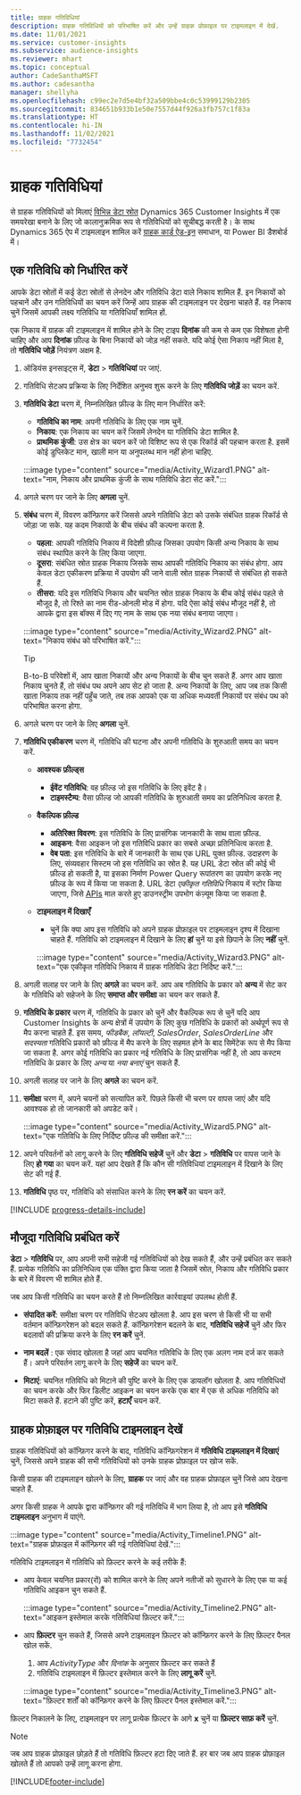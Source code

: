 ```yaml
---
title: ग्राहक गतिविधियां
description: ग्राहक गतिविधियों को परिभाषित करें और उन्हें ग्राहक प्रोफ़ाइल पर टाइमलाइन में देखें.
ms.date: 11/01/2021
ms.service: customer-insights
ms.subservice: audience-insights
ms.reviewer: mhart
ms.topic: conceptual
author: CadeSanthaMSFT
ms.author: cadesantha
manager: shellyha
ms.openlocfilehash: c99ec2e7d5e4bf32a509bbe4c0c53999129b2305
ms.sourcegitcommit: 834651b933b1e50e7557d44f926a3fb757c1f83a
ms.translationtype: HT
ms.contentlocale: hi-IN
ms.lasthandoff: 11/02/2021
ms.locfileid: "7732454"
---
```

# <a name="customer-activities"></a>ग्राहक गतिविधियां

से ग्राहक गतिविधियों को मिलाएं [विभिन्न डेटा स्रोत](data-sources.md) Dynamics 365 Customer Insights में एक समयरेखा बनाने के लिए जो कालानुक्रमिक रूप से गतिविधियों को सूचीबद्ध करती है। के साथ Dynamics 365 ऐप में टाइमलाइन शामिल करें [ग्राहक कार्ड ऐड-इन](customer-card-add-in.md) समाधान, या Power BI डैशबोर्ड में।

## <a name="define-an-activity"></a>एक गतिविधि को निर्धारित करें

आपके डेटा स्रोतों में कई डेटा स्रोतों से लेनदेन और गतिविधि डेटा वाले निकाय शामिल हैं. इन निकायों को पहचानें और उन गतिविधियों का चयन करें जिन्हें आप ग्राहक की टाइमलाइन पर देखना चाहते हैं. वह निकाय चुनें जिसमें आपकी लक्ष्य गतिविधि या गतिविधियाँ शामिल हों.

एक निकाय में ग्राहक की टाइमलाइन में शामिल होने के लिए टाइप **दिनांक** की कम से कम एक विशेषता होनी चाहिए और आप **दिनांक** फ़ील्ड के बिना निकायों को जोड़ नहीं सकते. यदि कोई ऐसा निकाय नहीं मिला है, तो **गतिविधि जोड़ें** नियंत्रण अक्षम है.

1. ऑडियंस इनसाइट्स में, **डेटा** > **गतिविधियां** पर जाएं.

1. गतिविधि सेटअप प्रक्रिया के लिए निर्देशित अनुभव शुरू करने के लिए **गतिविधि जोड़ें** का चयन करें.

1. **गतिविधि डेटा** चरण में, निम्नलिखित फ़ील्ड के लिए मान निर्धारित करें:

   - **गतिविधि का नाम**: अपनी गतिविधि के लिए एक नाम चुनें.
   - **निकाय**: एक निकाय का चयन करें जिसमें लेनदेन या गतिविधि डेटा शामिल है.
   - **प्राथमिक कुंजी**: उस क्षेत्र का चयन करें जो विशिष्ट रूप से एक रिकॉर्ड की पहचान करता है. इसमें कोई डुप्लिकेट मान, खाली मान या अनुपलब्ध मान नहीं होना चाहिए.

   :::image type="content" source="media/Activity_Wizard1.PNG" alt-text="नाम, निकाय और प्राथमिक कुंजी के साथ गतिविधि डेटा सेट करें.":::

1. अगले चरण पर जाने के लिए **अगला** चुनें.

1. **संबंध** चरण में, विवरण कॉन्फ़िगर करें जिससे अपने गतिविधि डेटा को उसके संबंधित ग्राहक रिकॉर्ड से जोड़ा जा सके. यह कदम निकायों के बीच संबंध की कल्पना करता है.  

   - **पहला**: आपकी गतिविधि निकाय में विदेशी फ़ील्ड जिसका उपयोग किसी अन्य निकाय के साथ संबंध स्थापित करने के लिए किया जाएगा.
   - **दूसरा**: संबंधित स्रोत ग्राहक निकाय जिसके साथ आपकी गतिविधि निकाय का संबंध होगा. आप केवल डेटा एकीकरण प्रक्रिया में उपयोग की जाने वाली स्रोत ग्राहक निकायों से संबंधित हो सकते हैं.
   - **तीसरा**: यदि इस गतिविधि निकाय और चयनित स्रोत ग्राहक निकाय के बीच कोई संबंध पहले से मौजूद है, तो रिश्ते का नाम रीड-ओनली मोड में होगा. यदि ऐसा कोई संबंध मौजूद नहीं है, तो आपके द्वारा इस बॉक्स में दिए गए नाम के साथ एक नया संबंध बनाया जाएगा।

   :::image type="content" source="media/Activity_Wizard2.PNG" alt-text="निकाय संबंध को परिभाषित करें.":::

   > [!TIP]
   > B-to-B परिवेशों में, आप खाता निकायों और अन्य निकायों के बीच चुन सकते हैं. अगर आप खाता निकाय चुनते हैं, तो संबंध पथ अपने आप सेट हो जाता है. अन्य निकायों के लिए, आप जब तक किसी खाता निकाय तक नहीं पहुँच जाते, तब तक आपको एक या अधिक मध्यवर्ती निकायों पर संबंध पथ को परिभाषित करना होगा.

1. अगले चरण पर जाने के लिए **अगला** चुनें. 

1. **गतिविधि एकीकरण** चरण में, गतिविधि की घटना और अपनी गतिविधि के शुरुआती समय का चयन करें. 
   - **आवश्यक फ़ील्ड्स**
      - **ईवेंट गतिविधि**: वह फ़ील्ड जो इस गतिविधि के लिए इवेंट है।
      - **टाइमस्टैम्प**: वैसा फ़ील्ड जो आपकी गतिविधि के शुरुआती समय का प्रतिनिधित्व करता है.

   - **वैकल्पिक फ़ील्ड**
      - **अतिरिक्त विवरण**: इस गतिविधि के लिए प्रासंगिक जानकारी के साथ वाला फ़ील्ड.
      - **आइकन**: वैसा आइकन जो इस गतिविधि प्रकार का सबसे अच्छा प्रतिनिधित्व करता है.
      - **वेब पता**: इस गतिविधि के बारे में जानकारी के साथ एक URL युक्त फ़ील्ड. उदाहरण के लिए, संव्यवहार सिस्टम जो इस गतिविधि का स्रोत है. यह URL डेटा स्रोत की कोई भी फ़ील्ड हो सकती है, या इसका निर्माण Power Query रूपांतरण का उपयोग करके नए फ़ील्ड के रूप में किया जा सकता है. URL डेटा *एकीकृत गतिविधि* निकाय में स्टोर किया जाएगा, जिसे [APIs](apis.md) माल करते हुए डाउनस्ट्रीम उपभोग कंज़्यूम किया जा सकता है.

   - **टाइमलाइन में दिखाएँ**
      - चुनें कि क्या आप इस गतिविधि को अपने ग्राहक प्रोफ़ाइल पर टाइमलाइन दृश्य में दिखाना चाहते हैं. गतिविधि को टाइमलाइन में दिखाने के लिए **हां** चुनें या इसे छिपाने के लिए **नहीं** चुनें.

      :::image type="content" source="media/Activity_Wizard3.PNG" alt-text="एक एकीकृत गतिविधि निकाय में ग्राहक गतिविधि डेटा निर्दिष्ट करें.":::

1. अगली सलाह पर जाने के लिए **अगले** का चयन करें. आप अब गतिविधि के प्रकार को **अन्य** में सेट कर के गतिविधि को सहेजने के लिए **समाप्त और समीक्षा** का चयन कर सकते हैं. 

1. **गतिविधि के प्रकार** चरण में, गतिविधि के प्रकार को चुनें और वैकल्पिक रूप से चुनें यदि आप Customer Insights के अन्य क्षेत्रों में उपयोग के लिए कुछ गतिविधि के प्रकारों को अर्थपूर्ण रूप से मैप करना चाहते हैं. इस समय, *फीडबैक*, *लॉयल्टी*, *SalesOrder*, *SalesOrderLine* और *सदस्यता* गतिविधि प्रकारों को फ़ील्ड में मैप करने के लिए सहमत होने के बाद सिमेंटेक रूप से मैप किया जा सकता है. अगर कोई गतिविधि का प्रकार नई गतिविधि के लिए प्रासंगिक नहीं है, तो आप कस्टम गतिविधि के प्रकार के लिए *अन्य* या *नया बनाएं* चुन सकते हैं.

1. अगली सलाह पर जाने के लिए **अगले** का चयन करें. 

1. **समीक्षा** चरण में, अपने चयनों को सत्यापित करें. पिछले किसी भी चरण पर वापस जाएं और यदि आवश्यक हो तो जानकारी को अपडेट करें।

   :::image type="content" source="media/Activity_Wizard5.PNG" alt-text="एक गतिविधि के लिए निर्दिष्ट फ़ील्ड की समीक्षा करें.":::
   
1. अपने परिवर्तनों को लागू करने के लिए **गतिविधि सहेजें** चुनें और **डेटा** > **गतिविधि** पर वापस जाने के लिए **हो गया** का चयन करें. यहां आप देखते हैं कि कौन सी गतिविधियां टाइमलाइन में दिखाने के लिए सेट की गई हैं. 

1. **गतिविधि** पृष्ठ पर, गतिविधि को संसाधित करने के लिए **रन करें** का चयन करें. 

[!INCLUDE [progress-details-include](../includes/progress-details-pane.md)]

## <a name="manage-existing-activities"></a>मौजूदा गतिविधि प्रबंधित करें

**डेटा** > **गतिविधि** पर, आप अपनी सभी सहेजी गई गतिविधियों को देख सकते हैं, और उन्हें प्रबंधित कर सकते हैं. प्रत्येक गतिविधि का प्रतिनिधित्व एक पंक्ति द्वारा किया जाता है जिसमें स्रोत, निकाय और गतिविधि प्रकार के बारे में विवरण भी शामिल होते हैं.

जब आप किसी गतिविधि का चयन करते हैं तो निम्नलिखित कार्रवाइयां उपलब्ध होती हैं. 

- **संपादित करें**: समीक्षा चरण पर गतिविधि सेटअप खोलता है. आप इस चरण से किसी भी या सभी वर्तमान कॉन्फ़िगरेशन को बदल सकते हैं. कॉन्फ़िगरेशन बदलने के बाद, **गतिविधि सहेजें** चुनें और फिर बदलावों की प्रक्रिया करने के लिए **रन करें** चुनें.

- **नाम बदलें** : एक संवाद खोलता है जहां आप चयनित गतिविधि के लिए एक अलग नाम दर्ज कर सकते हैं। अपने परिवर्तन लागू करने के लिए **सहेजें** का चयन करें.

- **मिटाएं**: चयनित गतिविधि को मिटाने की पुष्टि करने के लिए एक डायलॉग खोलता है. आप गतिविधियों का चयन करके और फिर डिलीट आइकन का चयन करके एक बार में एक से अधिक गतिविधि को मिटा सकते हैं. हटाने की पुष्टि करें, **हटाएँ** चयन करें.

## <a name="view-activity-timelines-on-customer-profiles"></a>ग्राहक प्रोफ़ाइल पर गतिविधि टाइमलाइन देखें

ग्राहक गतिविधियों को कॉन्फ़िगर करने के बाद, गतिविधि कॉन्फ़िगरेशन में **गतिविधि टाइमलाइन में दिखाएं** चुनें, जिससे अपने ग्राहक की सभी गतिविधियों को उनके ग्राहक प्रोफ़ाइल पर खोज सकें.

किसी ग्राहक की टाइमलाइन खोलने के लिए, **ग्राहक** पर जाएं और वह ग्राहक प्रोफ़ाइल चुनें जिसे आप देखना चाहते हैं.

अगर किसी ग्राहक ने आपके द्वारा कॉन्फ़िगर की गई गतिविधि में भाग लिया है, तो आप इसे **गतिविधि टाइमलाइन** अनुभाग में पाएंगे.

:::image type="content" source="media/Activity_Timeline1.PNG" alt-text="ग्राहक प्रोफ़ाइल में कॉन्फ़िगर की गई गतिविधियां देखें.":::

गतिविधि टाइमलाइन में गतिविधि को फ़िल्टर करने के कई तरीके हैं:

- आप केवल चयनित प्रकार(रों) को शामिल करने के लिए अपने नतीजों को सुधारने के लिए एक या कई गतिविधि आइकन चुन सकते हैं.

  :::image type="content" source="media/Activity_Timeline2.PNG" alt-text="आइकन इस्तेमाल करके गतिविधियां फ़िल्टर करें.":::

- आप **फ़िल्टर** चुन सकते हैं, जिससे अपने टाइमलाइन फ़िल्टर को कॉन्फ़िगर करने के लिए फ़िल्टर पैनल खोल सकें.

   1. आप *ActivityType* और *दिनांक* के अनुसार फ़िल्टर कर सकते हैं
   1. गतिविधि टाइमलाइन में फ़िल्टर इस्तेमाल करने के लिए **लागू करें** चुनें.

   :::image type="content" source="media/Activity_Timeline3.PNG" alt-text="फ़िल्टर शर्तों को कॉन्फ़िगर करने के लिए फ़िल्टर पैनल इस्तेमाल करें.":::

फ़िल्टर निकालने के लिए, टाइमलाइन पर लागू प्रत्येक फ़िल्टर के आगे **x** चुनें या **फ़िल्टर साफ़ करें** चुनें.


> [!NOTE]
> जब आप ग्राहक प्रोफ़ाइल छोड़ते हैं तो गतिविधि फ़िल्टर हटा दिए जाते हैं. हर बार जब आप ग्राहक प्रोफ़ाइल खोलते हैं तो आपको उन्हें लागू करना होगा.

[!INCLUDE[footer-include](../includes/footer-banner.md)]
